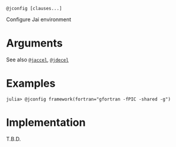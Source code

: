 ```
@jconfig [clauses...]
```

Configure Jai environment

# Arguments

See also [`@jaccel`](@jaccel), [`@jdecel`](@jdecel)

# Examples

```julia-repl
julia> @jconfig framework(fortran="gfortran -fPIC -shared -g")
```

# Implementation

T.B.D.

